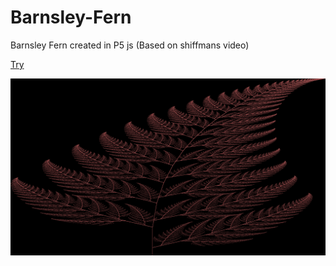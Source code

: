 # Barnsley-Fern
Barnsley Fern created in P5 js (Based on shiffmans video) </br>

[Try](https://necromancer05.github.io/Barnsley-Fern/index.html)

![Preview](/preview.png) 



